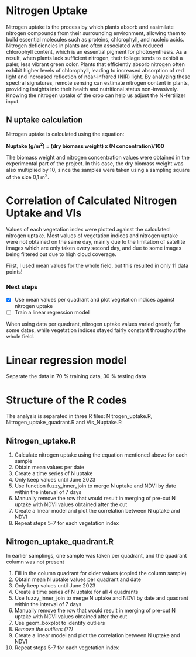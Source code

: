 # Nitrogen Uptake
Nitrogen uptake is the process by which plants absorb and assimilate nitrogen compounds from their surrounding environment, allowing them to build essential molecules such as proteins, chlorophyll, and nucleic acids. Nitrogen deficiencies in plants are often associated with reduced chlorophyll content, which is an essential pigment for photosynthesis. As a result, when plants lack sufficient nitrogen, their foliage tends to exhibit a paler, less vibrant green color. Plants that efficiently absorb nitrogen often exhibit higher levels of chlorophyll, leading to increased absorption of red light and increased reflection of near-infrared (NIR) light. By analyzing these spectral signatures, remote sensing can estimate nitrogen content in plants, providing insights into their health and nutritional status non-invasively.<br>
Knowing the nitrogen uptake of the crop can help us adjust the N-fertilizer input.

## N uptake calculation
Nitrogen uptake is calculated using the equation:

**Nuptake (g/m<sup>2</sup>) = (dry biomass weight) x (N concentration)/100**

The biomass weight and nitrogen concentration values were obtained in the experimental part of the project.
In this case, the dry biomass weight was also multiplied by 10, since the samples were taken using a sampling square of the size 0,1 m<sup>2</sup>.

# Correlation of Calculated Nitrogen Uptake and VIs
Values of each vegetation index were plotted against the calculated nitrogen uptake.
Most values of vegetation indices and nitrogen uptake were not obtained on the same day, mainly due to the limitation of satellite images which are only taken every second day, and due to some images being filtered out due to high cloud coverage. 

First, I used mean values for the whole field, but this resulted in only 11 data points!
### Next steps
- [x] Use mean values per quadrant and plot vegetation indices against nitrogen uptake
- [ ] Train a linear regression model

When using data per quadrant, nitrogen uptake values varied greatly for some dates, while vegetation indices stayed fairly constant throughout the whole field.
# Linear regression model
Separate the data in 70 % training data, 30 % testing data

# Structure of the R codes
The analysis is separated in three R files: Nitrogen_uptake.R, Nitrogen_uptake_quadrant.R and VIs_Nuptake.R <br>

## Nitrogen_uptake.R
1. Calculate nitrogen uptake using the equation mentioned above for each sample
2. Obtain mean values per date
3. Create a time series of N uptake
4. Only keep values until June 2023
5. Use function fuzzy_inner_join to merge N uptake and NDVI by date within the interval of 7 days
6. Manually remove the row that would result in merging of pre-cut N uptake with NDVI values obtained after the cut
7. Create a linear model and plot the correlation between N uptake and NDVI
8. Repeat steps 5-7 for each vegetation index

## Nitrogen_uptake_quadrant.R
In earlier samplings, one sample was taken per quadrant, and the quadrant column was not present
1. Fill in the column quadrant for older values (copied the column sample)
2. Obtain mean N uptake values per quadrant and date
3. Only keep values until June 2023
4. Create a time series of N uptake for all 4 quadrants
5. Use fuzzy_inner_join to merge N uptake and NDVI by date and quadrant within the interval of 7 days
6. Manually remove the row that would result in merging of pre-cut N uptake with NDVI values obtained after the cut
7. Use geom_boxplot to identify outliers
8. *Remove the outliers (??)*
9. Create a linear model and plot the correlation between N uptake and NDVI
10. Repeat steps 5-7 for each vegetation index

